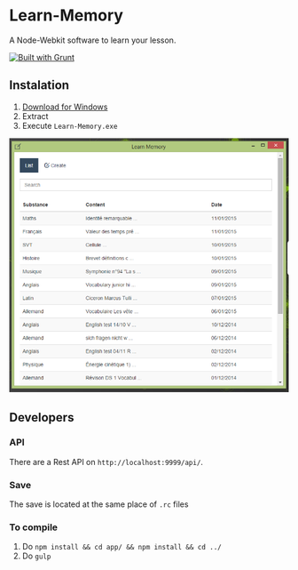 # Learn-Memory

A Node-Webkit software to learn your lesson.

[![Built with Grunt](https://cdn.gruntjs.com/builtwith.png)](http://gruntjs.com/)

## Instalation

1. [Download for Windows](https://raw.githubusercontent.com/cedced19/Learn-Memory-Desktop/master/dist/Windows.zip)
2. Extract
3. Execute `Learn-Memory.exe`

![Demo](demo.png)


## Developers

### API

There are a Rest API on `http://localhost:9999/api/`.

### Save

The save is located at the same place of `.rc` files


### To compile


1. Do `npm install && cd app/ && npm install && cd ../`
2. Do `gulp`